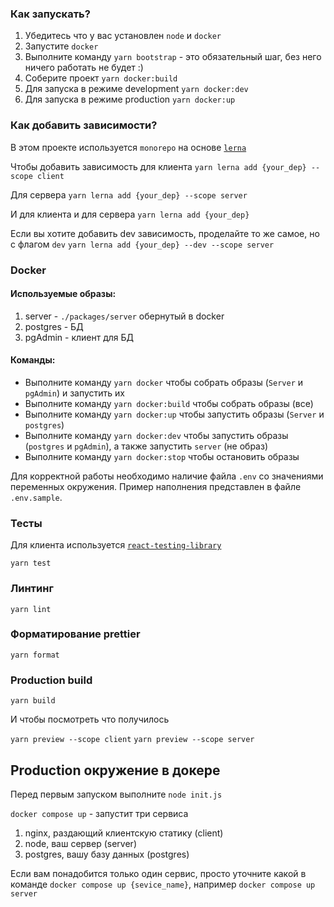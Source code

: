 ### Как запускать?

1. Убедитесь что у вас установлен `node` и `docker`
2. Запустите `docker`
3. Выполните команду `yarn bootstrap` - это обязательный шаг, без него ничего работать не будет :)
4. Соберите проект `yarn docker:build`
5. Для запуска в режиме development `yarn docker:dev`
6. Для запуска в режиме production `yarn docker:up`

### Как добавить зависимости?

В этом проекте используется `monorepo` на основе [`lerna`](https://github.com/lerna/lerna)

Чтобы добавить зависимость для клиента
```yarn lerna add {your_dep} --scope client```

Для сервера
```yarn lerna add {your_dep} --scope server```

И для клиента и для сервера
```yarn lerna add {your_dep}```

Если вы хотите добавить dev зависимость, проделайте то же самое, но с флагом `dev`
```yarn lerna add {your_dep} --dev --scope server```

### Docker

#### Используемые образы:

1. server - `./packages/server` обернутый в docker
2. postgres - БД
3. pgAdmin - клиент для БД

#### Команды:

+ Выполните команду `yarn docker` чтобы собрать образы (`Server` и `pgAdmin`) и запустить их
+ Выполните команду `yarn docker:build` чтобы собрать образы (все)
+ Выполните команду `yarn docker:up` чтобы запустить образы (`Server` и `postgres`)
+ Выполните команду `yarn docker:dev` чтобы запустить образы (`postgres` и `pgAdmin`), а также запустить `server` (не
  образ)
+ Выполните команду `yarn docker:stop` чтобы остановить образы

Для корректной работы необходимо наличие файла `.env` со значениями переменных окружения. Пример наполнения представлен
в файле `.env.sample`.

### Тесты

Для клиента используется [`react-testing-library`](https://testing-library.com/docs/react-testing-library/intro/)

```yarn test```

### Линтинг

```yarn lint```

### Форматирование prettier

```yarn format```

### Production build

```yarn build```

И чтобы посмотреть что получилось

`yarn preview --scope client`
`yarn preview --scope server`

## Production окружение в докере

Перед первым запуском выполните `node init.js`

`docker compose up` - запустит три сервиса

1. nginx, раздающий клиентскую статику (client)
2. node, ваш сервер (server)
3. postgres, вашу базу данных (postgres)

Если вам понадобится только один сервис, просто уточните какой в команде
`docker compose up {sevice_name}`, например `docker compose up server`
